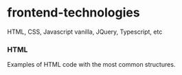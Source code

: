 # frontend-technologies
HTML, CSS, Javascript vanilla, JQuery, Typescript, etc
### HTML
Examples of HTML code with the most common structures.

